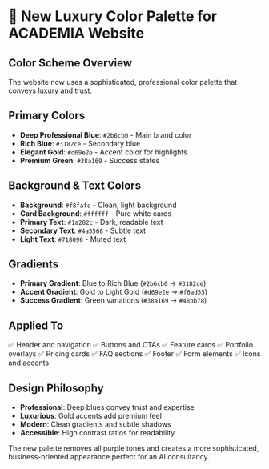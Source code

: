 # 🎨 New Luxury Color Palette for ACADEMIA Website

## Color Scheme Overview
The website now uses a sophisticated, professional color palette that conveys luxury and trust.

## Primary Colors
- **Deep Professional Blue**: `#2b6cb0` - Main brand color
- **Rich Blue**: `#3182ce` - Secondary blue
- **Elegant Gold**: `#d69e2e` - Accent color for highlights
- **Premium Green**: `#38a169` - Success states

## Background & Text Colors
- **Background**: `#f8fafc` - Clean, light background
- **Card Background**: `#ffffff` - Pure white cards
- **Primary Text**: `#1a202c` - Dark, readable text
- **Secondary Text**: `#4a5568` - Subtle text
- **Light Text**: `#718096` - Muted text

## Gradients
- **Primary Gradient**: Blue to Rich Blue (`#2b6cb0` → `#3182ce`)
- **Accent Gradient**: Gold to Light Gold (`#d69e2e` → `#f6ad55`)
- **Success Gradient**: Green variations (`#38a169` → `#48bb78`)

## Applied To
✅ Header and navigation
✅ Buttons and CTAs
✅ Feature cards
✅ Portfolio overlays
✅ Pricing cards
✅ FAQ sections
✅ Footer
✅ Form elements
✅ Icons and accents

## Design Philosophy
- **Professional**: Deep blues convey trust and expertise
- **Luxurious**: Gold accents add premium feel
- **Modern**: Clean gradients and subtle shadows
- **Accessible**: High contrast ratios for readability

The new palette removes all purple tones and creates a more sophisticated, business-oriented appearance perfect for an AI consultancy.